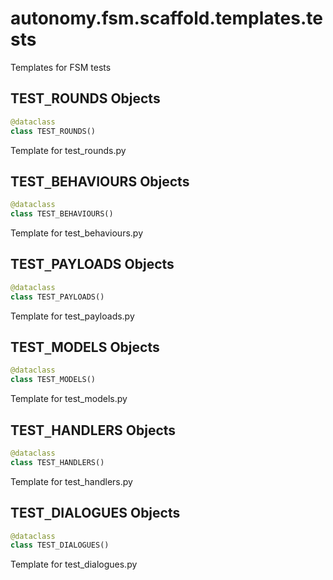 <a name="autonomy.fsm.scaffold.templates.tests"></a>
# autonomy.fsm.scaffold.templates.tests

Templates for FSM tests

<a name="autonomy.fsm.scaffold.templates.tests.TEST_ROUNDS"></a>
## TEST`_`ROUNDS Objects

```python
@dataclass
class TEST_ROUNDS()
```

Template for test_rounds.py

<a name="autonomy.fsm.scaffold.templates.tests.TEST_BEHAVIOURS"></a>
## TEST`_`BEHAVIOURS Objects

```python
@dataclass
class TEST_BEHAVIOURS()
```

Template for test_behaviours.py

<a name="autonomy.fsm.scaffold.templates.tests.TEST_PAYLOADS"></a>
## TEST`_`PAYLOADS Objects

```python
@dataclass
class TEST_PAYLOADS()
```

Template for test_payloads.py

<a name="autonomy.fsm.scaffold.templates.tests.TEST_MODELS"></a>
## TEST`_`MODELS Objects

```python
@dataclass
class TEST_MODELS()
```

Template for test_models.py

<a name="autonomy.fsm.scaffold.templates.tests.TEST_HANDLERS"></a>
## TEST`_`HANDLERS Objects

```python
@dataclass
class TEST_HANDLERS()
```

Template for test_handlers.py

<a name="autonomy.fsm.scaffold.templates.tests.TEST_DIALOGUES"></a>
## TEST`_`DIALOGUES Objects

```python
@dataclass
class TEST_DIALOGUES()
```

Template for test_dialogues.py

